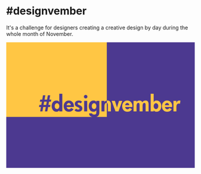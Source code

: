 # #designvember

It's a challenge for designers creating a creative design by day during the whole month of November.

![#designvember](assets/img/share.png)